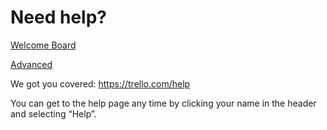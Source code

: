 # Need help?

[Welcome Board](../README.md)

[Advanced](README.md)



We got you covered: https://trello.com/help

You can get to the help page any time by clicking your name in the header and selecting “Help”.

